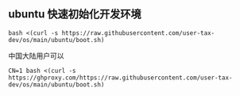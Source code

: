 ## ubuntu 快速初始化开发环境

```
bash <(curl -s https://raw.githubusercontent.com/user-tax-dev/os/main/ubuntu/boot.sh)
```

中国大陆用户可以

```
CN=1 bash <(curl -s https://ghproxy.com/https://raw.githubusercontent.com/user-tax-dev/os/main/ubuntu/boot.sh)
```
